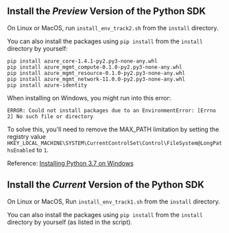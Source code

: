 ## Install the *Preview* Version of the Python SDK
On Linux or MacOS, run `install_env_track2.sh` from the `install` directory.

You can also install the packages using `pip install` from the `install` directory by yourself:

    pip install azure_core-1.4.1-py2.py3-none-any.whl
    pip install azure_mgmt_compute-0.1.0-py2.py3-none-any.whl
    pip install azure_mgmt_resource-0.1.0-py2.py3-none-any.whl
    pip install azure_mgmt_network-11.0.0-py2.py3-none-any.whl
    pip install azure-identity

When installing on Windows, you might run into this error:

    ERROR: Could not install packages due to an EnvironmentError: [Errno 2] No such file or directory

To solve this, you'll need to remove the MAX_PATH limitation by setting the registry value `HKEY_LOCAL_MACHINE\SYSTEM\CurrentControlSet\Control\FileSystem@LongPathsEnabled` to `1`.

Reference: [Installing Python 3.7 on Windows](https://docs.python.org/3.7/using/windows.html)

## Install the *Current* Version of the Python SDK
On Linux or MacOS, Run `install_env_track1.sh` from the `install` directory.

You can also install the packages using `pip install` from the `install` directory by yourself (as listed in the script).

